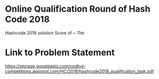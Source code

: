 # Online Qualification Round of Hash Code 2018
Hashcode 2018 solution Score of ~ 11m

# Link to Problem Statement
https://storage.googleapis.com/coding-competitions.appspot.com/HC/2018/hashcode2018_qualification_task.pdf
